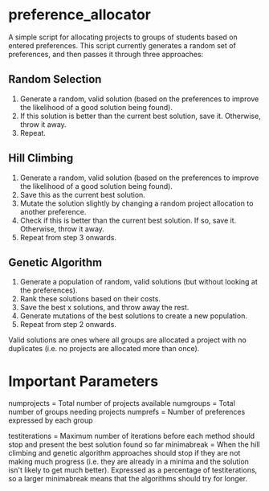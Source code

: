 # preference_allocator
A simple script for allocating projects to groups of students based on entered preferences. This script currently generates a random set of preferences, and then passes it through three approaches:

## Random Selection
1. Generate a random, valid solution (based on the preferences to improve the likelihood of a good solution being found).
2. If this solution is better than the current best solution, save it. Otherwise, throw it away.
3. Repeat.

## Hill Climbing
1. Generate a random, valid solution (based on the preferences to improve the likelihood of a good solution being found).
2. Save this as the current best solution.
3. Mutate the solution slightly by changing a random project allocation to another preference.
4. Check if this is better than the current best solution. If so, save it. Otherwise, throw it away.
5. Repeat from step 3 onwards.

## Genetic Algorithm
1. Generate a population of random, valid solutions (but without looking at the preferences).
2. Rank these solutions based on their costs.
3. Save the best x solutions, and throw away the rest.
4. Generate mutations of the best solutions to create a new population.
5. Repeat from step 2 onwards.

Valid solutions are ones where all groups are allocated a project with no duplicates (i.e. no projects are allocated more than once).

# Important Parameters
numprojects = Total number of projects available
numgroups = Total number of groups needing projects
numprefs = Number of preferences expressed by each group

testiterations = Maximum number of iterations before each method should stop and present the best solution found so far
minimabreak = When the hill climbing and genetic algorithm approaches should stop if they are not making much progress (i.e. they are already in a minima and the solution isn't likely to get much better). Expressed as a percentage of testiterations, so a larger minimabreak means that the algorithms should try for longer.
